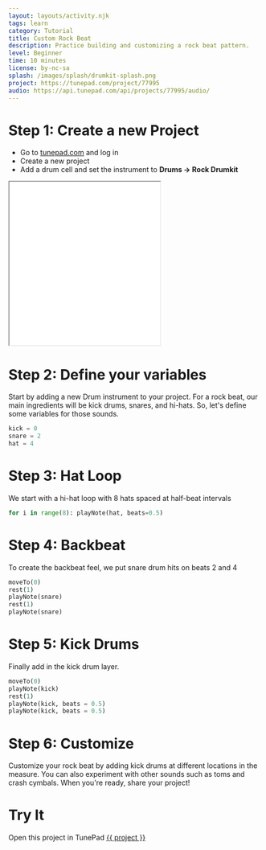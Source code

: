 ```yaml
---
layout: layouts/activity.njk
tags: learn
category: Tutorial
title: Custom Rock Beat
description: Practice building and customizing a rock beat pattern.
level: Beginner
time: 10 minutes
license: by-nc-sa
splash: /images/splash/drumkit-splash.png
project: https://tunepad.com/project/77995
audio: https://api.tunepad.com/api/projects/77995/audio/
---
```

# Step 1: Create a new Project
* Go to [tunepad.com](https://tunepad.com) and log in
* Create a new project
* Add a drum cell and set the instrument to **Drums → Rock Drumkit**


<iframe height="325" src="/interactives/composer/?embedded=true&bpm=110&steps=16&voice=2&track2=5555&track4=0101&track5=1050" class="composer-iframe" scrolling="no"></iframe>


# Step 2: Define your variables
Start by adding a new Drum instrument to your project. For a rock beat, our main ingredients will be kick drums, snares, and hi-hats. So, let's define some variables for those sounds.
```python
kick = 0
snare = 2
hat = 4
```

# Step 3: Hat Loop
We start with a hi-hat loop with 8 hats spaced at half-beat intervals
```python
for i in range(8): playNote(hat, beats=0.5)
```

# Step 4: Backbeat
To create the backbeat feel, we put snare drum hits on beats 2 and 4
```python
moveTo(0)
rest(1)
playNote(snare)
rest(1)
playNote(snare)
```

# Step 5: Kick Drums
Finally add in the kick drum layer.
```python
moveTo(0)
playNote(kick)
rest(1)
playNote(kick, beats = 0.5)
playNote(kick, beats = 0.5)
```

# Step 6: Customize
Customize your rock beat by adding kick drums at different locations in the measure. You can also experiment with other sounds such as toms and crash cymbals. When you're ready, share your project!


# Try It
Open this project in TunePad <a href="{{project}}" target="_blank">{{ project }}</a>
